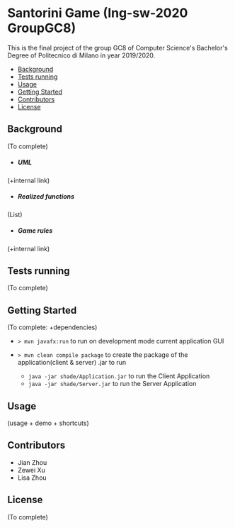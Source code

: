 # Santorini Game (Ing-sw-2020 GroupGC8)

This is the final project of the group GC8 of Computer Science's Bachelor's Degree of Politecnico di Milano in year 2019/2020.

* [Background](#Background)
* [Tests running](#Tests-running)
* [Usage](#Usage)
* [Getting Started](#Getting-Started)
* [Contributors](#Contributors)
* [License](#License)

## Background
(To complete)

- ##### UML
 (+internal link)
- ##### Realized functions
 (List)
- ##### Game rules
 (+internal link)

## Tests running
(To complete)

## Getting Started
 (To complete: +dependencies)

- `> mvn javafx:run` to run on development mode current application GUI

- `> mvn clean compile package` to create the package of the application(client & server) .jar to run
  - `java -jar shade/Application.jar` to run the Client Application
  - `java -jar shade/Server.jar` to run the Server Application

## Usage
 (usage + demo + shortcuts)

## Contributors

- Jian Zhou
- Zewei Xu
- Lisa Zhou

## License
(To complete)

